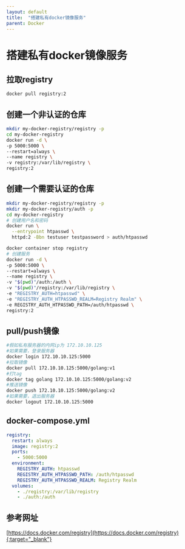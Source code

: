 ```yaml
---
layout: default
title:  "搭建私有docker镜像服务"
parent: Docker
---
```


# 搭建私有docker镜像服务

## 拉取registry
```sh
docker pull registry:2
```

## 创建一个非认证的仓库
```sh
mkdir my-docker-registry/registry -p
cd my-docker-registry
docker run -d \
-p 5000:5000 \
--restart=always \
--name registry \
-v registry:/var/lib/registry \
registry:2
```

## 创建一个需要认证的仓库
```sh
mkdir my-docker-registry/registry -p
mkdir my-docker-registry/auth -p
cd my-docker-registry
# 创建用户名和密码
docker run \
  --entrypoint htpasswd \
  httpd:2 -Bbn testuser testpassword > auth/htpasswd

docker container stop registry
# 创建服务
docker run -d \
-p 5000:5000 \
--restart=always \
--name registry \
-v "$(pwd)"/auth:/auth \
-v "$(pwd)"/registry:/var/lib/registry \
-e "REGISTRY_AUTH=htpasswd" \
-e "REGISTRY_AUTH_HTPASSWD_REALM=Registry Realm" \
-e REGISTRY_AUTH_HTPASSWD_PATH=/auth/htpasswd \
registry:2
```

## pull/push镜像
```sh
#假如私有服务器的内网ip为 172.10.10.125
#如果需要，登录服务器
docker login 172.10.10.125:5000
#拉取镜像
docker pull 172.10.10.125:5000/golang:v1
#打tag
docker tag golang 172.10.10.125:5000/golang:v2
#推送镜像
docker push 172.10.10.125:5000/golang:v2
#如果需要，退出服务器
docker logout 172.10.10.125:5000
```

## docker-compose.yml
```yml
registry:
  restart: always
  image: registry:2
  ports:
    - 5000:5000
  environment:
    REGISTRY_AUTH: htpasswd
    REGISTRY_AUTH_HTPASSWD_PATH: /auth/htpasswd
    REGISTRY_AUTH_HTPASSWD_REALM: Registry Realm
  volumes:
    - ./registry:/var/lib/registry
    - ./auth:/auth
```

## 参考网址
[https://docs.docker.com/registry](https://docs.docker.com/registry){:target="_blank"}